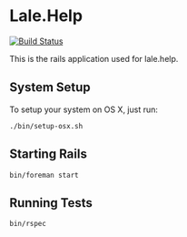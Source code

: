 # Lale.Help

[![Build Status](https://travis-ci.org/lale-help/lale.help.svg?branch=master)](https://travis-ci.org/lale-help/lale.help)

This is the rails application used for lale.help.

## System Setup

To setup your system on OS X, just run:

    ./bin/setup-osx.sh

## Starting Rails

    bin/foreman start

## Running Tests

    bin/rspec